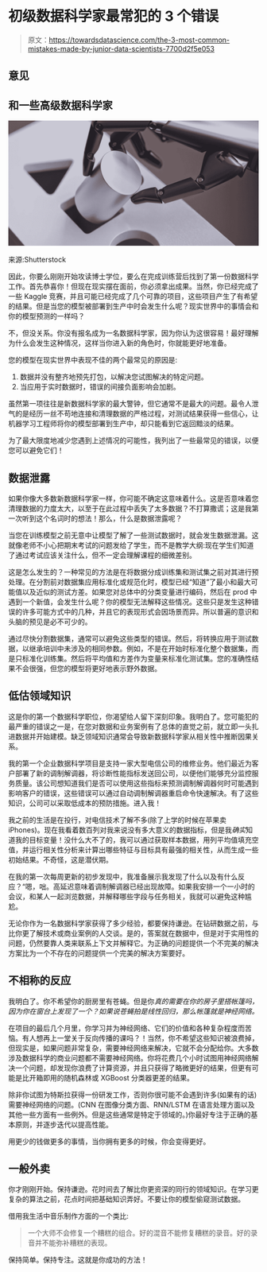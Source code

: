 # 初级数据科学家最常犯的 3 个错误

> 原文：<https://towardsdatascience.com/the-3-most-common-mistakes-made-by-junior-data-scientists-7700d2f5e053>

## 意见

## 和一些高级数据科学家

![](img/b3c566c984d19734157f9fa4e1999586.png)

来源:Shutterstock

因此，你要么刚刚开始攻读博士学位，要么在完成训练营后找到了第一份数据科学工作。首先恭喜你！但现在现实摆在面前，你必须拿出成果。当然，你已经完成了一些 Kaggle 竞赛，并且可能已经完成了几个可靠的项目，这些项目产生了有希望的结果。但是当您的模型被部署到生产中时会发生什么呢？现实世界中的事情会和你的模型预测的一样吗？

不，但没关系。你没有报名成为一名数据科学家，因为你认为这很容易！最好理解为什么会发生这种情况，这样当你进入新的角色时，你就能更好地准备。

您的模型在现实世界中表现不佳的两个最常见的原因是:

1.  数据并没有整齐地预先打包，以解决您试图解决的特定问题。
2.  当应用于实时数据时，错误的间接负面影响会加剧。

虽然第一项往往是新数据科学家的最大警钟，但它通常不是最大的问题。最令人泄气的是经历一丝不苟地连接和清理数据的严格过程，对测试结果获得一些信心，让机器学习工程师将你的模型部署到生产中，却只能看到它返回黯淡的结果。

为了最大限度地减少您遇到上述情况的可能性，我列出了一些最常见的错误，以便您可以避免它们！

## 数据泄露

如果你像大多数新数据科学家一样，你可能不确定这意味着什么。这是否意味着您清理数据的力度太大，以至于在此过程中丢失了太多数据？不打算撒谎；这是我第一次听到这个名词时的想法！那么，什么是数据泄露呢？

当您在训练模型之前无意中让模型了解了一些测试数据时，就会发生数据泄漏。这就像老师不小心把期末考试的问题发给了学生，而不是教学大纲:现在学生们知道了通过考试应该关注什么，但不一定会理解课程的细微差别。

这是怎么发生的？一种常见的方法是在将数据分成训练集和测试集之前对其进行预处理。在分割前对数据集应用标准化或规范化时，模型已经“知道”了最小和最大可能值以及近似的测试方差。如果您对总体中的分类变量进行编码，然后在 prod 中遇到一个新值，会发生什么呢？你的模型无法解释这些情况。这些只是发生这种错误的许多可能方式中的几种，并且它的表现形式会因场景而异。所以普遍的意识和头脑的预见是必不可少的。

通过尽快分割数据集，通常可以避免这些类型的错误。然后，将转换应用于测试数据，以继承培训中未涉及的相同参数。例如，不是在开始时标准化整个数据集，而是只标准化训练集。然后将平均值和方差作为变量来标准化测试集。您的准确性结果不会很强，但您的模型将更好地表示野外数据。

## 低估领域知识

这是你的第一个数据科学职位，你渴望给人留下深刻印象。我明白了。您可能犯的最严重的错误之一是，在您对数据和业务案例有了总体的直觉之前，就立即一头扎进数据并开始建模。缺乏领域知识通常会导致新数据科学家从相关性中推断因果关系。

我的第一个企业数据科学项目是支持一家大型电信公司的维修业务。他们最近为客户部署了新的调制解调器，将诊断性能指标发送回公司，以便他们能够充分监控服务质量。该公司想知道我们是否可以使用这些指标来预测调制解调器何时可能遇到影响客户的错误，这些错误可以通过自动调制解调器重启命令快速解决。有了这些知识，公司可以采取低成本的预防措施。进入我！

我之前的生活是在投行，对电信技术了解不多(除了上学的时候在苹果卖 iPhones)。现在我看着数百列对我来说没有多大意义的数据指标，但是我*确实*知道我的目标变量！没什么大不了的，我可以通过获取样本数据，用列平均值填充空值，并运行相关性分析来计算出哪些特征与目标具有最强的相关性，从而生成一些初始结果。不奇怪，这是潜伏期。

在我的第一次每周更新的初步发现中，我准备展示我发现了什么以及有什么反应？“嗯，咄。高延迟意味着调制解调器已经出现故障。如果我安排一个一小时的会议，和某人一起浏览数据，并解释哪些字段与任务相关，我就可以避免这种尴尬。

无论你作为一名数据科学家获得了多少经验，都要保持谦逊。在钻研数据之前，与比你更了解技术或商业案例的人交谈。是的，答案就在数据中，但是对于实用性的问题，仍然要靠人类来联系上下文并解释它。为正确的问题提供一个不完美的解决方案比为一个不存在的问题提供一个完美的解决方案要好。

## 不相称的反应

我明白了。你不希望你的厨房里有苍蝇。但是你*真的需要在你的房子里搭帐篷吗，因为你在窗台上发现了一个？如果说苍蝇拍是线性回归，那么帐篷就是神经网络。*

在项目的最后几个月里，你学习并为神经网络、它们的价值和各种复杂程度而苦恼。有人想再上一堂关于反向传播的课吗？！当然，你不希望这些知识被浪费掉，但现实是，如果问题非常复杂，需要神经网络来解决，它就不会分配给你。大多数涉及数据科学的商业问题都不需要神经网络。你将花费几个小时试图用神经网络解决一个问题，却发现你浪费了计算资源，并且只获得了略微更好的结果，但更有可能是比开箱即用的随机森林或 XGBoost 分类器更差的结果。

除非你试图为特斯拉获得一份研发工作，否则你很可能不会遇到许多(如果有的话)需要神经网络的问题。(CNN 在图像分类方面、RNN/LSTM 在语言处理方面以及其他一些方面有一些例外。但是这些通常是特定于领域的。)你最好专注于正确的基本原则，并逐步迭代以提高性能。

用更少的钱做更多的事情，当你拥有更多的时候，你会变得更好。

## 一般外卖

你才刚刚开始。保持谦逊。花时间去了解比你更资深的同行的领域知识。在学习更复杂的算法之前，花点时间把基础知识弄好。不要让你的模型偷窥测试数据。

借用我生活中音乐制作方面的一个类比:

> 一个大师不会修复一个糟糕的组合。好的混音不能修复糟糕的录音。好的录音并不能弥补糟糕的表现。

保持简单。保持专注。这就是你成功的方法！